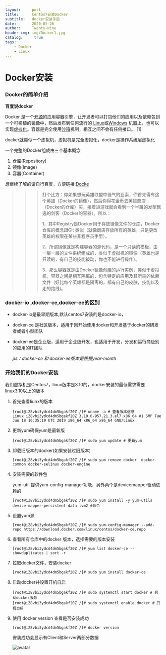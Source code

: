 ```yaml
---
layout:     post
title:      Centos7安装Docker
subtitle:   docker安装手册
date:       2020-05-26
author:     Twenty-Nine
header-img: img/Docker1.jpg
catalog: 	 true
tags:
    - Docker
    - Linux
---
```


# Docker安装

### Docker的简单介绍

**百度说docker**

Docker 是一个[开源](https://baike.baidu.com/item/开源/246339)的应用容器引擎，让开发者可以打包他们的应用以及依赖包到一个可移植的镜像中，然后发布到任何流行的 [Linux](https://baike.baidu.com/item/Linux)或[Windows](https://baike.baidu.com/item/Windows/165458) 机器上，也可以实现[虚拟化](https://baike.baidu.com/item/虚拟化/547949)。容器是完全使用[沙箱](https://baike.baidu.com/item/沙箱/393318)机制，相互之间不会有任何接口。 [1]

docker就类似一个虚拟机，虚拟机是完全虚拟化，docker是操作系统层虚拟化

一个完整的Docker组成由三个基本概念

1. 仓库(Repository)
2. 镜像(Image)
3. 容器(Container)

想继续了解的请自行百度，方便链接:[Docke](https://baike.baidu.com/item/Docker/13344470)

> > > 打个比方：你如果想玩英雄联盟中骚气的亚索，你首先得有这个英雄（Docker的镜像），然后你得花金币去英雄商店（Docker的仓库）买，接着进游戏就会看到一个半蹲的发型飘逸的剑客（Docker的容器），所以：
> > >
> > > 1，其中Registry是Docker用于存放镜像文件的仓库，Docker 仓库的概念跟Git 类似（就像商店存放所有的英雄，只是更改英雄的权限在某些非程序员手里）。
> > >
> > > 2，所谓镜像就是构建容器的源代码，是一个只读的模板，由一层一层的文件系统组成的，类似于虚拟机的镜像（英雄也是只读的，有自己的技能被动，你也不能进行操作）。
> > >
> > > 3，那么容器就是由Docker镜像创建的运行实例，类似于虚拟机，容器之间是相互隔离的，包含特定的应用及其所需的依赖文件（好比每个英雄都是隔离的，都有自己的皮肤，技能以及走的路线)。

### docker-io ,docker-ce,docker-ee的区别

- docker-io是最早期版本,默认centos7安装的是docker-io，

- docker-ce 是社区版本，适用于刚开始使用docker和开发基于docker的研发者或者小型团队

- docker-ee是企业版，适用于企业级开发，也适用于开发，分发和运行商级别的应用的IT团队

  *ps：docker-ce 和 docker-ee版本是根据year-month*

### 开始我们的Docker安装

我们虚拟机是Centos7，linux版本是3.10的，docker安装的最低需求需要linux3.10以上的版本

1. 首先查看liunx的版本

   ```
   [root@iZ8vbi3ydcd4dm5bgakf20Z /]# uname -a # 查看版本信息
   Linux iZ8vbi3ydcd4dm5bgakf20Z 3.10.0-957.21.3.el7.x86_64 #1 SMP Tue Jun 18 16:35:19 UTC 2019 x86_64 x86_64 x86_64 GNU/Linux
   ```

2. 更新yum确保yum是最新版

   ```
   [root@iZ8vbi3ydcd4dm5bgakf20Z /]# sudo yum update # 更新yum
   ```

3. 卸载旧版本的docker(如果安装过旧版本)

   ```
   [root@iZ8vbi3ydcd4dm5bgakf20Z /]# sudo yum remove docker  docker-common docker-selinux docker-engine
   ```

4. 安装需要的软件包

    yum-util 提供yum-config-manager功能，另外两个是devicemapper驱动依赖的

   ```
   [root@iZ8vbi3ydcd4dm5bgakf20Z /]# sudo yum install -y yum-utils device-mapper-persistent-data lvm2 #命令
   ```

5. 设置yum源

   ```
   [root@iZ8vbi3ydcd4dm5bgakf20Z /]# sudo yum-config-manager --add-repo https://download.docker.com/linux/centos/docker-ce.repo
   ```

6. 查看所有仓库中的docker 版本，选择需要的版本安装

   ```
   [root@iZ8vbi3ydcd4dm5bgakf20Z /]# yum list docker-ce --showduplicates | sort -r
   ```

7. 拉取docker文件，安装docker

   ```
   [root@iZ8vbi3ydcd4dm5bgakf20Z /]# sudo yum install docker-ce 
   ```

8. 启动docker并设置开机自启

   ```
   [root@iZ8vbi3ydcd4dm5bgakf20Z /]# sudo systemctl start docker # 启动docker服务
   [root@iZ8vbi3ydcd4dm5bgakf20Z /]# sudo systemctl enable docker # 开机自启
   ```

9. 使用 docker version 查看是否安装成功

   ```
   [root@iZ8vbi3ydcd4dm5bgakf20Z /]# docker version
   ```

   安装成功会显示有Client和Server两部分数据
   
   ![avatar](https://imgchr.com/i/tiV9xS)

   

